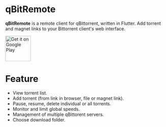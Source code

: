 # qBitRemote

**qBitRemote** is a remote client for qBittorrent, written in Flutter. Add torrent and magnet links to your Bittorrent client's web interface.

<a href="https://play.google.com/store/apps/details?id=ru.taptm.qbitremote" target="_blank">
<img src="https://play.google.com/intl/en_us/badges/images/generic/en-play-badge.png" alt="Get it on Google Play" height="80"/></a>

# Feature
- View torrent list.
- Add torrent (from link in browser, file or magnet link).
- Pause, resume, delete individual or all torrents.
- Monitor and limit global speeds.
- Management of multiple qBittorent servers.
- Choose download folder.